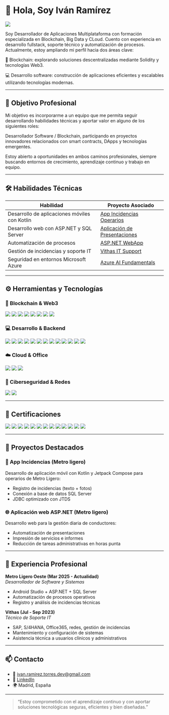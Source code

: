 # 👋 Hola, Soy Iván Ramírez

<a href="https://www.linkedin.com/in/iv%C3%A1n-ramirez-torres-5a6144240/"><img src="https://img.shields.io/badge/-LinkedIn-0072b1?&style=for-the-badge&logo=linkedin&logoColor=white" /></a>

Soy Desarrollador de Aplicaciones Multiplataforma con formación especializada en Blockchain, Big Data y CLoud. Cuento con experiencia en desarrollo fullstack, soporte técnico y automatización de procesos. Actualmente, estoy ampliando mi perfil hacia dos áreas clave:

🔗 Blockchain: explorando soluciones descentralizadas mediante Solidity y tecnologías Web3.

💻 Desarrollo software: construcción de aplicaciones eficientes y escalables utilizando tecnologías modernas.



---

## 🎯 Objetivo Profesional

Mi objetivo es incorporarme a un equipo que me permita seguir desarrollando habilidades técnicas y aportar valor en alguno de los siguientes roles:

Desarrollador Software / Blockchain, participando en proyectos innovadores relacionados con smart contracts, DApps y tecnologías emergentes.

Estoy abierto a oportunidades en ambos caminos profesionales, siempre buscando entornos de crecimiento, aprendizaje continuo y trabajo en equipo.



---

## 🛠️ Habilidades Técnicas

| Habilidad                                     | Proyecto Asociado                                                                       |
| --------------------------------------------- | --------------------------------------------------------------------------------------- |
| Desarrollo de aplicaciones móviles con Kotlin | [App Incidencias Operarios](https://github.com/ivanramirez2/AppIncidenciasOperarios)    |
| Desarrollo web con ASP.NET y SQL Server       | [Aplicación de Presentaciones](https://github.com/ivanramirez2/AplicacionPresentaciones) |
| Automatización de procesos                    | [ASP.NET WebApp](https://github.com/ivanramirez2/AppIncidenciasOperarios)               |
| Gestión de incidencias y soporte IT           | [Vithas IT Support](#experiencia)                                                       |
| Seguridad en entornos Microsoft Azure         | [Azure AI Fundamentals](#certificaciones)                                               |


---

## ⚙️ Herramientas y Tecnologías

### 🔐 Blockchain & Web3

<div>
  <img src="https://img.shields.io/badge/-Solidity-363636?&style=for-the-badge&logo=solidity&logoColor=white" /> <img src="https://img.shields.io/badge/-Brownie-2F2F2F?&style=for-the-badge&logo=python&logoColor=white" /> <img src="https://img.shields.io/badge/-Ganache-344E86?&style=for-the-badge&logo=ethereum&logoColor=white" /> <img src="https://img.shields.io/badge/-Web3.py-2E75B6?&style=for-the-badge&logo=python&logoColor=white" /> <img src="https://img.shields.io/badge/-Ethers.js-2E2E2E?&style=for-the-badge&logo=ethers&logoColor=white" /> <img src="https://img.shields.io/badge/-Metamask-F6851B?&style=for-the-badge&logo=metamask&logoColor=white" /> <img src="https://img.shields.io/badge/-Ethereum-3C3C3D?&style=for-the-badge&logo=ethereum&logoColor=white" /> <img src="https://img.shields.io/badge/-pytest-464646?&style=for-the-badge&logo=pytest&logoColor=white" />
</div>

### 💻 Desarrollo & Backend
<div>
  <img src="https://img.shields.io/badge/-Kotlin-7F52FF?&style=for-the-badge&logo=kotlin&logoColor=white" />
  <img src="https://img.shields.io/badge/-ASP.NET-5C2D91?&style=for-the-badge&logo=.net&logoColor=white" />
  <img src="https://img.shields.io/badge/-C-00599C?&style=for-the-badge&logo=c&logoColor=white" />
  <img src="https://img.shields.io/badge/-C%23-239120?&style=for-the-badge&logo=c-sharp&logoColor=white" />
  <img src="https://img.shields.io/badge/-Visual%20Basic-512BD4?&style=for-the-badge&logo=visual-basic&logoColor=white" />
  <img src="https://img.shields.io/badge/-C++-00599C?&style=for-the-badge&logo=c%2b%2b&logoColor=white" />
  <img src="https://img.shields.io/badge/-Java-007396?&style=for-the-badge&logo=java&logoColor=white" />
  <img src="https://img.shields.io/badge/-Python-3776AB?&style=for-the-badge&logo=python&logoColor=white" />
  <img src="https://img.shields.io/badge/-JavaScript-F7DF1E?&style=for-the-badge&logo=javascript&logoColor=black" />
  <img src="https://img.shields.io/badge/-HTML5-E34F26?&style=for-the-badge&logo=html5&logoColor=white" />
  <img src="https://img.shields.io/badge/-CSS3-1572B6?&style=for-the-badge&logo=css3&logoColor=white" />
  <img src="https://img.shields.io/badge/-Unity-000000?&style=for-the-badge&logo=unity&logoColor=white" />
  <img src="https://img.shields.io/badge/-Solidity-363636?&style=for-the-badge&logo=solidity&logoColor=white" />
</div>


### ☁️ Cloud & Office
<div>
  <img src="https://img.shields.io/badge/-Azure-0078D4?&style=for-the-badge&logo=microsoft-azure&logoColor=white" />
  <img src="https://img.shields.io/badge/-Office365-D83B01?&style=for-the-badge&logo=microsoft-office&logoColor=white" />
  <img src="https://img.shields.io/badge/-SAP-0FAAFF?&style=for-the-badge&logo=sap&logoColor=white" />
</div>


### 🔐 Ciberseguridad & Redes
<div>
  <img src="https://img.shields.io/badge/-Wireshark-1679A7?&style=for-the-badge&logo=Wireshark&logoColor=white" />
  <img src="https://img.shields.io/badge/-Zeek-777BB4?&style=for-the-badge&logo=Zeek&logoColor=white" />
</div>



---

## 📜 Certificaciones

<div>
  <img src="https://img.shields.io/badge/-Blockchain_Basics-12100E?&style=for-the-badge&logo=ethereum&logoColor=white" />
  <img src="https://img.shields.io/badge/-AWS_Cloud_Architecting-232F3E?&style=for-the-badge&logo=amazon-aws&logoColor=white" />
  <img src="https://img.shields.io/badge/-Azure_AI_Fundamentals-0078D4?&style=for-the-badge&logo=microsoft-azure&logoColor=white" />
  <img src="https://img.shields.io/badge/-Unity_Certified_Programmer-222C37?&style=for-the-badge&logo=unity&logoColor=white" />
  <img src="https://img.shields.io/badge/-Oracle_Java_Fundamentals-F80000?&style=for-the-badge&logo=java&logoColor=white" />
  <img src="https://img.shields.io/badge/-Cisco_CCNA-1D63ED?&style=for-the-badge&logo=cisco&logoColor=white" />
  <img src="https://img.shields.io/badge/-Oracle_SQL_Programming-F80000?&style=for-the-badge&logo=oracle&logoColor=white" />
  <img src="https://img.shields.io/badge/-Cisco_CyberOps_Associate-1D63ED?&style=for-the-badge&logo=cisco&logoColor=white" />
  <img src="https://img.shields.io/badge/-Cisco_Linux_Essentials-1D63ED?&style=for-the-badge&logo=linux&logoColor=white" />
  <img src="https://img.shields.io/badge/-Microsoft_Access_2016-00A4EF?&style=for-the-badge&logo=microsoft-access&logoColor=white" />
  <img src="https://img.shields.io/badge/-Excel_2019-217346?&style=for-the-badge&logo=microsoft-excel&logoColor=white" />
  <img src="https://img.shields.io/badge/-PowerPoint_2019-B7472A?&style=for-the-badge&logo=microsoft-powerpoint&logoColor=white" />
  <img src="https://img.shields.io/badge/-Word_2019-2B579A?&style=for-the-badge&logo=microsoft-word&logoColor=white" />
</div>


---

## 🚀 Proyectos Destacados

### 📱 App Incidencias (Metro ligero)
Desarrollo de aplicación móvil con Kotlin y Jetpack Compose para operarios de Metro Ligero:
- Registro de incidencias (texto + fotos)
- Conexión a base de datos SQL Server
- JDBC optimizado con JTDS

### 🌐 Aplicación web ASP.NET (Metro ligero)
Desarrollo web para la gestión diaria de conductores:
- Automatización de presentaciones
- Impresión de servicios e informes
- Reducción de tareas administrativas en horas punta

---

## 💼 Experiencia Profesional

**Metro Ligero Oeste (Mar 2025 - Actualidad)**  
*Desarrollador de Software y Sistemas*  
- Android Studio + ASP.NET + SQL Server  
- Automatización de procesos operativos  
- Registro y análisis de incidencias técnicas

**Vithas (Jul - Sep 2023)**  
*Técnico de Soporte IT*  
- SAP, S/4HANA, Office365, redes, gestión de incidencias  
- Mantenimiento y configuración de sistemas  
- Asistencia técnica a usuarios clínicos y administrativos

---

## 📫 Contacto

- 📧 ivan.ramirez.torres.dev@gmail.com  
- 💼 [LinkedIn](https://www.linkedin.com/in/iv%C3%A1n-ramirez-torres-5a6144240/)  
- 🌍 Madrid, España  

---

> “Estoy comprometido con el aprendizaje continuo y con aportar soluciones tecnológicas seguras, eficientes y bien diseñadas.”


